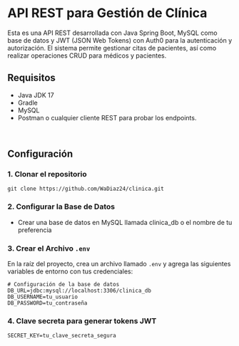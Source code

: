# API REST para Gestión de Clínica
Esta es una API REST desarrollada con Java Spring Boot, MySQL como base de datos y JWT (JSON Web Tokens) con Auth0 para la autenticación y autorización. 
El sistema permite gestionar citas de pacientes, así como realizar operaciones CRUD para médicos y pacientes.

<h2>Requisitos</h2>
<ul>
  <li>Java JDK 17</li>
  <li>Gradle</li>
  <li>MySQL</li>
  <li>Postman o cualquier cliente REST para probar los endpoints.</li>
</ul>
<br/>
<h2>Configuración</h2>
<h3>1. Clonar el repositorio</h3>

```env
git clone https://github.com/WaDiaz24/clinica.git
```
<h3>2. Configurar la Base de Datos</h3>
<ul>
  <li>Crear una base de datos en MySQL llamada clinica_db o el nombre de tu preferencia</li>
</ul>


### **3. Crear el Archivo `.env`**
En la raíz del proyecto, crea un archivo llamado `.env` y agrega las siguientes variables de entorno con tus credenciales:

```env
# Configuración de la base de datos
DB_URL=jdbc:mysql://localhost:3306/clinica_db
DB_USERNAME=tu_usuario
DB_PASSWORD=tu_contraseña
```

<h3>4. Clave secreta para generar tokens JWT</h3>

```
SECRET_KEY=tu_clave_secreta_segura
```

